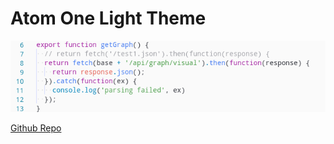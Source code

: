 # Atom One Light Theme
![](./Screenshot_20170207_005850.png)

[Github Repo](https://github.com/b4456609/vscode-atom-one-light)
